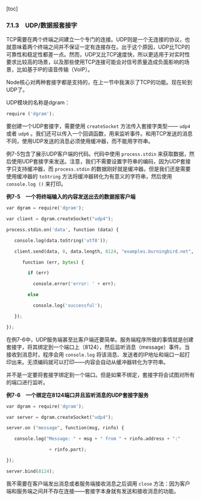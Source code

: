 [toc]

### 7.1.3　UDP/数据报套接字

TCP需要在两个终端之间建立一个专门的连接。UDP则是一个无连接的协议，也就意味着两个终端之间并不保证一定有连接存在。出于这个原因，UDP比TCP的可靠性和稳定性都差一点。然而，UDP又比TCP速度快，所以更适用于对实时性要求比较高的场景，以及那些使用TCP连接可能会对信号质量造成负面影响的场景，比如基于IP的语音传输（VoIP）。

Node核心对两种套接字都是支持的，在上一节中我演示了TCP的功能。现在轮到UDP了。

UDP模块的名称是dgram：

```python
require ('dgram');
```

要创建一个UDP套接字，需要使用 `createSocket` 方法传入套接字类型—— `udp4` 或者 `udp6` 。我们还可以传入一个回调函数，用来监听事件。和用TCP发送的消息不同，使用UDP发送的消息必须使用缓冲器，而不能用字符串。

例7-5包含了展示UDP客户端的代码。代码中使用 `process.stdin` 来获取数据，然后使用UDP套接字来发送。注意，我们不需要设置字符串的编码，因为UDP套接字只支持缓冲器，而 `process.stdin` 的数据刚好就是缓冲器。但是我们还是需要使用缓冲器的 `toString` 方法将缓冲器转化为有意义的字符串，然后使用 `console.log ()` 来打印。

**例7-5　一个将终端输入的内容发送出去的数据报客户端**

```python
var dgram = require('dgram');
var client = dgram.createSocket("udp4");
process.stdin.on('data', function (data) {
   console.log(data.toString('utf8'));
   client.send(data, 0, data.length, 8124, "examples.burningbird.net",
      function (err, bytes) {
        if (err)
          console.error('error: ' + err);
        else
          console.log('successful');
   });
});
```

在例7-6中，UDP服务端甚至比客户端还要简单。服务端程序所做的事情就是创建套接字，将其绑定到一个端口上（8124），然后监听消息（message）事件。当接收到消息时，程序会用 `console.log` 将该消息、发送者的IP地址和端口一起打印出来。无须编码就可以打印——内容会自动从缓冲器转化为字符串。

并不是一定要将套接字绑定到一个端口。但是如果不绑定，套接字将会试图对所有的端口进行监听。

**例7-6　一个绑定在8124端口并且监听消息的UDP套接字服务**

```python
var dgram = require('dgram');
var server = dgram.createSocket("udp4");
server.on ("message", function(msg, rinfo) {
   console.log("Message: " + msg + " from " + rinfo.address + ":"
                + rinfo.port);
});
server.bind(8124);
```

我不需要在客户端发出消息或者服务端接收消息之后调用 `close` 方法：因为客户端和服务端之间并不存在连接——套接字本身就有发送和接收消息的功能。

